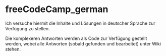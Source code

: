 # freeCodeCamp_german
Ich versuche hiermit die Inhalte und Lösungen in deutscher Sprache zur Verfügung zu stellen.

Die komplexeren Antworten werden als Code zur Verfügung gestellt werden, wobei alle Antworten (sobald gefunden und bearbeitet) unter Wiki stehen.


